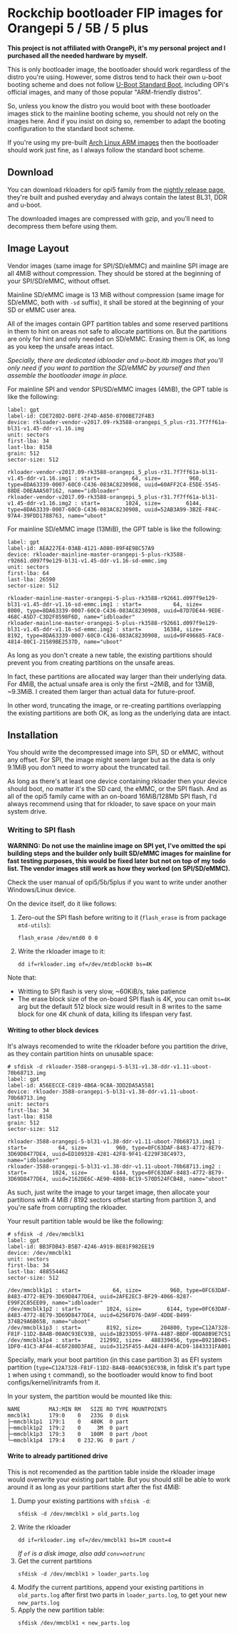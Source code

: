 # Rockchip bootloader FIP images for Orangepi 5 / 5B / 5 plus

**This project is not affiliated with OrangePi, it's my personal project and I purchased all the needed hardware by myself.**

This is only bootloader image, the bootloader should work regardless of the distro you're using. However, some distros tend to hack their own u-boot booting scheme and does not follow [U-Boot Standard Boot](https://docs.u-boot.org/en/latest/develop/bootstd.html), including OPi's official images, and many of those popular "ARM-friendly distros". 

So, unless you know the distro you would boot with these bootloader images stick to the mainline booting scheme, you should not rely on the images here. And if you insist on doing so, remember to adapt the booting configuration to the standard boot scheme.

If you're using my pre-built [Arch Linux ARM images](https://github.com/7Ji/orangepi5-archlinuxarm) then the bootloader should work just fine, as I always follow the standard boot scheme.

## Download

You can download rkloaders for opi5 family from the [nightly release page](https://github.com/7Ji/orangepi5-rkloader/releases/tag/nightly), they're built and pushed everyday and always contain the latest BL31, DDR and u-boot.

The downloaded images are compressed with gzip, and you'll need to decompress them before using them.

## Image Layout
Vendor images (same image for SPI/SD/eMMC) and mainline SPI image are all 4MiB without compression. They should be stored at the beginning of your SPI/SD/eMMC, without offset. 

Mainline SD/eMMC image is 13 MiB without compression (same image for SD/eMMC, both with `-sd` suffix), it shall be stored at the beginning of your SD or eMMC user area.

All of the images contain GPT partition tables and some reserved partitions in them to hint on areas not safe to allocate partitions on. But the partitions are only for hint and only needed on SD/eMMC. Erasing them is OK, as long as you keep the unsafe areas intact.

_Specially, there are dedicated idbloader and u-boot.itb images that you'll only need if you want to partition the SD/eMMC by yourself and then assemble the bootloader image in place._

For mainline SPI and vendor SPI/SD/eMMC images (4MiB), the GPT table is like the following:
```
label: gpt
label-id: CDE728D2-D8FE-2F4D-A850-0700BE72F4B3
device: rkloader-vendor-v2017.09-rk3588-orangepi_5_plus-r31.7f7ff61a-bl31-v1.45-ddr-v1.16.img
unit: sectors
first-lba: 34
last-lba: 8158
grain: 512
sector-size: 512

rkloader-vendor-v2017.09-rk3588-orangepi_5_plus-r31.7f7ff61a-bl31-v1.45-ddr-v1.16.img1 : start=          64, size=         960, type=8DA63339-0007-60C0-C436-083AC8230908, uuid=60AFF2C4-E5DE-5545-88DE-D0EAAA507162, name="idbloader"
rkloader-vendor-v2017.09-rk3588-orangepi_5_plus-r31.7f7ff61a-bl31-v1.45-ddr-v1.16.img2 : start=        1024, size=        6144, type=8DA63339-0007-60C0-C436-083AC8230908, uuid=52AB3A99-3B2E-F84C-97A4-39FDD1788763, name="uboot"
```
For mainline SD/eMMC image (13MiB), the GPT table is like the following:
```
label: gpt
label-id: AEA227E4-03AB-4121-A080-89F4E98C57A9
device: rkloader-mainline-master-orangepi-5-plus-rk3588-r92661.d097f9e129-bl31-v1.45-ddr-v1.16-sd-emmc.img
unit: sectors
first-lba: 64
last-lba: 26590
sector-size: 512

rkloader-mainline-master-orangepi-5-plus-rk3588-r92661.d097f9e129-bl31-v1.45-ddr-v1.16-sd-emmc.img1 : start=          64, size=        8000, type=8DA63339-0007-60C0-C436-083AC8230908, uuid=87D7DE44-9EDE-468C-A5D7-C3D2F8598F6D, name="idbloader"
rkloader-mainline-master-orangepi-5-plus-rk3588-r92661.d097f9e129-bl31-v1.45-ddr-v1.16-sd-emmc.img2 : start=       16384, size=        8192, type=8DA63339-0007-60C0-C436-083AC8230908, uuid=9F496685-FAC8-4814-80C1-21589BE2537D, name="uboot"
```
As long as you don't create a new table, the existing partitions should prevent you from creating partitions on the unsafe areas.

In fact, these partitions are allocated way larger than their underlying data. For 4MiB, the actual unsafe area is only the first ~2MiB, and for 13MiB, ~9.3MiB. I created them larger than actual data for future-proof. 

In other word, truncating the image, or re-creating partitions overlapping the existing partitions are both OK, as long as the underlying data are intact.

## Installation

You should write the decompressed image into SPI, SD or eMMC, without any offset. For SPI, the image might seem larger but as the data is only 9.1MiB you don't need to worry about the truncated tail.

As long as there's at least one device containing rkloader then your device should boot, no matter it's the SD card, the eMMC, or the SPI flash. And as all of the opi5 family came with an on-board 16MiB/128Mb SPI flash, I'd always recommend using that for rkloader, to save space on your main system drive.

### Writing to SPI flash
**WARNING: Do not use the mainline image on SPI yet, I've omitted the spi building steps and the builder only built SD/eMMC images for mainline for fast testing purposes, this would be fixed later but not on top of my todo list. The vendor images still work as how they worked (on SPI/SD/eMMC).**

Check the user manual of opi5/5b/5plus if you want to write under another Windows/Linux device.

On the device itself, do it like follows:
1. Zero-out the SPI flash before writing to it (`flash_erase` is from package `mtd-utils`):
    ```
    flash_erase /dev/mtd0 0 0
    ```
2. Write the rkloader image to it:
   ```
   dd if=rkloader.img of=/dev/mtdblock0 bs=4K
   ```
Note that:
 - Writting to SPI flash is very slow, ~60KiB/s, take patience
 - The erase block size of the on-board SPI flash is 4K, you can omit `bs=4K` arg but the default 512 block size would result in 8 writes to the same block for one 4K chunk of data, killing its lifespan very fast.

#### Writing to other block devices
It's always recomended to write the rkloader before you partition the drive, as they contain partition hints on unusable space:
```
# sfdisk -d rkloader-3588-orangepi-5-bl31-v1.38-ddr-v1.11-uboot-70b68713.img
label: gpt
label-id: A56EECCE-C819-4B6A-9C8A-3DD2DA5A5581
device: rkloader-3588-orangepi-5-bl31-v1.38-ddr-v1.11-uboot-70b68713.img
unit: sectors
first-lba: 34
last-lba: 8158
grain: 512
sector-size: 512

rkloader-3588-orangepi-5-bl31-v1.38-ddr-v1.11-uboot-70b68713.img1 : start=          64, size=         960, type=0FC63DAF-8483-4772-8E79-3D69D8477DE4, uuid=ED109328-4281-42F8-9F41-E229F38C4973, name="idbloader"
rkloader-3588-orangepi-5-bl31-v1.38-ddr-v1.11-uboot-70b68713.img2 : start=        1024, size=        6144, type=0FC63DAF-8483-4772-8E79-3D69D8477DE4, uuid=2162DE6C-AE90-4808-BC19-570D524FCB48, name="uboot"
```
As such, just write the image to your target image, then allocate your partitions with 4 MiB / 8192 sectors offset starting from partition 3, and you're safe from corrupting the rkloader.

Your result partition table would be like the following:
```
# sfdisk -d /dev/mmcblk1
label: gpt
label-id: BB3FDB43-B5B7-4246-A919-BE81F982EE19
device: /dev/mmcblk1
unit: sectors
first-lba: 34
last-lba: 488554462
sector-size: 512

/dev/mmcblk1p1 : start=          64, size=         960, type=0FC63DAF-8483-4772-8E79-3D69D8477DE4, uuid=2AFE2EC3-BF29-4066-8287-E99F2C85EE09, name="idbloader"
/dev/mmcblk1p2 : start=        1024, size=        6144, type=0FC63DAF-8483-4772-8E79-3D69D8477DE4, uuid=6256FD76-DA9F-4DDE-B499-374B29A6B65B, name="uboot"
/dev/mmcblk1p3 : start=        8192, size=      204800, type=C12A7328-F81F-11D2-BA4B-00A0C93EC93B, uuid=1B233D55-9FFA-44B7-BBDF-0DDA8B9E7C51
/dev/mmcblk1p4 : start=      212992, size=   488339456, type=B921B045-1DF0-41C3-AF44-4C6F280D3FAE, uuid=3125F455-A424-44F0-ACD9-1843331FA001
```
Specially, mark your boot partition (in this case partition 3) as EFI system partition (`type=C12A7328-F81F-11D2-BA4B-00A0C93EC93B`, in fdisk it's part type `1` when using `t` command), so the bootloader would know to find boot configs/kernel/initramfs from it. 

In your system, the partition would be mounted like this:
```
NAME         MAJ:MIN RM   SIZE RO TYPE MOUNTPOINTS
mmcblk1      179:0    0   233G  0 disk 
├─mmcblk1p1  179:1    0   480K  0 part 
├─mmcblk1p2  179:2    0     3M  0 part 
├─mmcblk1p3  179:3    0   100M  0 part /boot
└─mmcblk1p4  179:4    0 232.9G  0 part /
```

#### Write to already partitioned drive
This is not recomended as the partition table inside the rkloader image would overwrite your existing part table. But you should still be able to work around it as long as your partitions start after the fist 4MiB:
 1. Dump your existing partitions with `sfdisk -d`:
    ```
    sfdisk -d /dev/mmcblk1 > old_parts.log
    ```
 2. Write the rkloader
    ```
    dd if=rkloader.img of=/dev/mmcblk1 bs=1M count=4
    ```
    _If `of` is a disk image, also add `conv=notrunc`_
 3. Get the current partitions
    ```
    sfdisk -d /dev/mmcblk1 > loader_parts.log
    ```
 4. Modify the current partitions, append your existing partitions in `old_parts.log` after first two parts in `loader_parts.log`, to get your new `new_parts.log`
 5. Apply the new partition table:
    ```
    sfdisk /dev/mmcblk1 < new_parts.log
    ```
